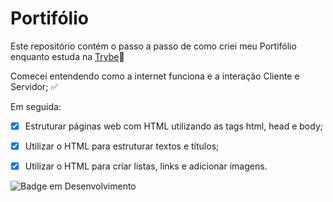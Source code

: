 # Portifólio 

Este repositório contém o passo a passo de como criei meu Portifólio enquanto estuda na [Trybe](https://www.betrybe.com/)🚀


Comecei entendendo como a internet funciona e a interação Cliente e Servidor; ✅

Em seguida: 

-[x] Estruturar páginas web com HTML utilizando as tags html, head e body;

-[x] Utilizar o HTML para estruturar textos e títulos;

-[x] Utilizar o HTML para criar listas, links e adicionar imagens.

![Badge em Desenvolvimento](http://img.shields.io/static/v1?label=STATUS&message=EM%20DESENVOLVIMENTO&color=GREEN&style=for-the-badge)